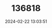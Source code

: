 ---
title: "136818"
category: "Melomys dollmani"
draft: false
date: 2024-02-22 13:03:51
languages:
  English: ["Long-tailed Melomys", "Slender Mosaic-tailed Rat", "Dollman’s Melomys"]
---